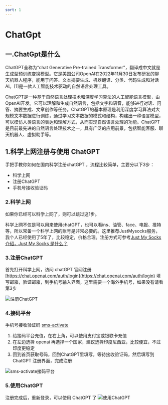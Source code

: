 ```yaml
---
sort: 1
---
```


# ChatGpt

## 一.ChatGpt是什么
ChatGPT全称为“chat Generative Pre-trained Transformer”，翻译成中文就是生成型预训练变换模型。它是美国公司OpenAI在2022年11月30日发布研发的聊天机器人程序，能用于问答、文本摘要生成、机器翻译、分类、代码生成和对话AI。[1]是一款人工智能技术驱动的自然语言处理工具。

ChatGPT是一种基于自然语言处理技术和深度学习算法的人工智能语言模型，由OpenAI开发。它可以理解和生成自然语言，包括文字和语音，能够进行对话、问答、摘要生成、文章创作等任务。ChatGPT的基本原理是利用深度学习算法对大规模文本数据进行训练，通过学习文本数据的模式和结构，构建出一种语言模型，可以模仿人类语言的表达和理解方式，从而实现自然语言处理的功能。ChatGPT是目前最先进的自然语言处理技术之一，具有广泛的应用前景，包括智能客服、聊天机器人、虚拟助手等。


## 1.科学上网注册与使用 ChatGPT

手把手教你如何在国内科学注册chatGPT
，流程比较简单，主要分以下3步：

*   科学上网
*   注册ChatGPT
*   手机号接收验证码

### 2.科学上网


如果你已经可以科学上网了，则可以跳过这1步。

科学上网不仅是可以用来使用chatGPT，也可以看ins、油管、face、电报、推特等，所以常备一个科学上网的账号是非常必要的。这里推荐JustMysocks服务，我个人已经使用了5年了，比较稳定，价格合理。注册方式可参考[Just My Socks 介绍，Just My Socks 是什么？
](https://justmyfreedom.com/blog/frontier/recommend/2023-04-23_1.html)

### 3.注册ChatGPT

首先打开科学上网，访问 chatGPT 官网注册 [https://chat.openai.com/auth/login](https://chat.openai.com/auth/login) 填写邮箱，验证邮箱，到手机号输入界面，这里需要一个海外手机号，如果没有请看第3步

![注册ChatGPT](https://image.justmyfreedom.com//static/assets/blog_img/微信截图_20230512160844min.png)

### 4.接码平台
手机号接收验证码 [sms-activate](https://sms-activate.org/?ref=5329402)

1.  给接码平台充值，在右上角，可以使用支付宝或银联卡充值
2.  在左边选择 openai 再选择一个国家，建议选择印度尼西亚，比较便宜，不过印度更稳定
3.  回到首页获取号码，回到ChatGPT里填写，等待接收验证码，然后填写到 ChatGPT 注册界面，完成注册

![sms-activate接码平台](https://image.justmyfreedom.com//static/assets/blog_img/1232333333333333333min.png)

### 5.使用ChatGPT

注册完成后，重新登录，可以使用 ChatGPT 了
![使用ChatGPT](https://image.justmyfreedom.com//static/assets/blog_img/微信截图_20230512161708min.png)